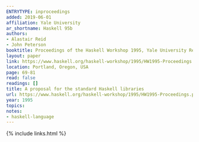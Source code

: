 ```yaml
---
ENTRYTYPE: inproceedings
added: 2019-06-01
affiliation: Yale University
ar_shortname: Haskell 95b
authors:
- Alastair Reid
- John Peterson
booktitle: Proceedings of the Haskell Workshop 1995, Yale University Research Report YALE/DCS/RR-1075
layout: paper
link: https://www.haskell.org/haskell-workshop/1995/HW1995-Proceedings.pdf
location: Portland, Oregon, USA
page: 69-81
read: false
readings: []
title: A proposal for the standard Haskell libraries
url: https://www.haskell.org/haskell-workshop/1995/HW1995-Proceedings.pdf
year: 1995
topics:
notes:
- haskell-language
---
```


{% include links.html %}

